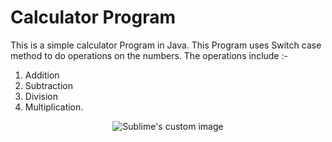 # Calculator Program
This is a simple calculator Program in Java.
This Program uses Switch case method to do operations on the numbers.
The operations include :-
1. Addition
2. Subtraction
3. Division
4. Multiplication.


                            
<p align="center">
  <img src="https://user-images.githubusercontent.com/107548404/186727381-978e4c14-aaf8-4cdf-8197-ebd32f3a7636.png" alt="Sublime's custom image"/>
</p>
